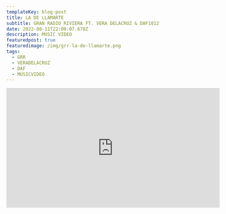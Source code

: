 ```yaml
---
templateKey: blog-post
title: LA DE LLAMARTE
subtitle: GRAN RADIO RIVIERA FT. VERA DELACRUZ & DAF1012
date: 2022-08-11T22:00:07.678Z
description: MUSIC VIDEO
featuredpost: true
featuredimage: /img/grr-la-de-llamarte.png
tags:
  - GRR
  - VERADELACRUZ
  - DAF
  - MUSICVIDEO
---
```

<iframe width="560" height="315" src="https://www.youtube.com/embed/RAdWkvoMuqI" title="YouTube video player" frameborder="0" allow="accelerometer; autoplay; clipboard-write; encrypted-media; gyroscope; picture-in-picture" allowfullscreen></iframe>